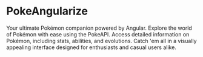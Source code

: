 # PokeAngularize
Your ultimate Pokémon companion powered by Angular. Explore the world of Pokémon with ease using the PokeAPI. Access detailed information on Pokémon, including stats, abilities, and evolutions. Catch 'em all in a visually appealing interface designed for enthusiasts and casual users alike.
